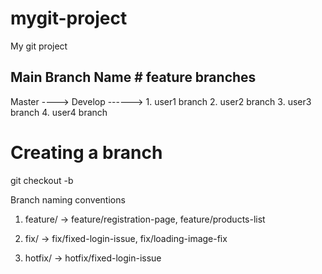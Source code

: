 # mygit-project
My git project 

## Main Branch Name #          feature branches

Master ---->  Develop  ------> 1. user1 branch 
                               2. user2 branch
                               3. user3 branch
                               4. user4 branch  


 # Creating a branch

 git checkout -b <branch-name>

 Branch naming conventions

 1. feature/<feature-name>    ->  feature/registration-page, feature/products-list

 2. fix/<fix-name>   -> fix/fixed-login-issue, fix/loading-image-fix

 3. hotfix/<fix-name>   ->  hotfix/fixed-login-issue

